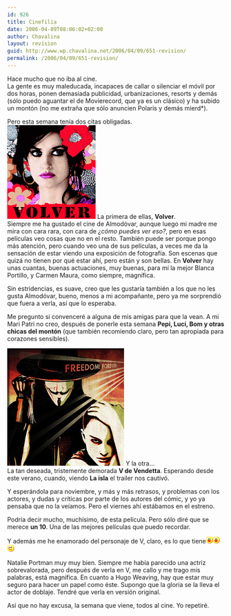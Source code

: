 ```yaml
---
id: 926
title: Cinefilia
date: 2006-04-09T08:06:02+02:00
author: Chavalina
layout: revision
guid: http://www.wp.chavalina.net/2006/04/09/651-revision/
permalink: /2006/04/09/651-revision/
---
```

Hace mucho que no iba al cine.  
La gente es muy maleducada, incapaces de callar o silenciar el móvil por dos horas, ponen demasiada publicidad, urbanizaciones, resorts y demás (sólo puedo aguantar el de Movierecord, que ya es un clásico) y ha subido un montón (no me extra&ntilde;a que sólo anuncien Polaris y demás mierd*).

Pero esta semana tenía dos citas obligadas.  
<img class="imgizqda" src="/imagenes/fotos/volver-almodovar.jpg" alt="Cartel de Volver, película de Pedro Almodóvar" /> La primera de ellas, **Volver**.  
Siempre me ha gustado el cine de Almodóvar, aunque luego mi madre me mira con cara rara, con cara de _¿cómo puedes ver eso?_, pero en esas películas veo cosas que no en el resto. También puede ser porque pongo más atención, pero cuando veo una de sus películas, a veces me da la sensación de estar viendo una exposición de fotografía. Son escenas que quizá no tienen por qué estar ahí, pero están y son bellas. En **Volver** hay unas cuantas, buenas actuaciones, muy buenas, para mí la mejor Blanca Portillo, y Carmen Maura, como siempre, magnífica.

Sin estridencias, es suave, creo que les gustaría también a los que no les gusta Almodóvar, bueno, menos a mi acompa&ntilde;ante, pero ya me sorprendió que fuera a verla, así que lo esperaba. 

Me pregunto si convenceré a alguna de mis amigas para que la vean. A mi Mari Patri no creo, después de ponerle esta semana **Pepi, Luci, Bom y otras chicas del montón** (que también recomiendo claro, pero tan apropiada para corazones sensibles).

<img class="imgizqda" src="/imagenes/fotos/v-de-vendetta.jpg" alt="V de Vendetta" /> Y la otra…  
La tan deseada, tristemente demorada **V de Vendetta**. Esperando desde este verano, cuando, viendo **La isla** el trailer nos cautivó.

Y esperándola para noviembre, y más y más retrasos, y problemas con los actores, y dudas y críticas por parte de los autores del cómic, y yo ya pensaba que no la veíamos. Pero el viernes ahí estábamos en el estreno.

Podría decir mucho, muchísimo, de esta película. Pero sólo diré que se merece **un 10**. Una de las mejores películas que puedo recordar.

Y además me he enamorado del personaje de V, claro, es lo que tiene![emo](/imagenes/emoticonos/risa.gif)![emo](/imagenes/emoticonos/risa.gif)![emo](/imagenes/emoticonos/guino.gif) 

Natalie Portman muy muy bien. Siempre me había parecido una actriz sobrevalorada, pero después de verla en V, me callo y me trago mis palabras, está magnífica. En cuanto a Hugo Weaving, hay que estar muy seguro para hacer un papel como éste. Supongo que la gloria se la lleva el actor de doblaje. Tendré que verla en versión original. 

Así que no hay excusa, la semana que viene, todos al cine. Yo repetiré.